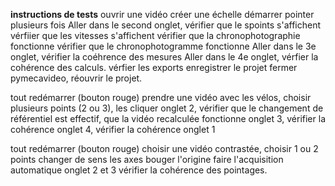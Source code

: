 **instructions de tests**
ouvrir une vidéo
créer une échelle
démarrer
pointer plusieurs fois
Aller dans le second onglet, vérifier que le spoints s'affichent
vérfiier que les vitesses s'affichent
vérifier que la chronophotographie fonctionne
vérifier que le chronophotogramme fonctionne
Aller dans le 3e onglet, vérifier la coéhrence des mesures
Aller dans le 4e onglet, vérfier la cohérence des calculs.
vérfier les exports
enregistrer le projet
fermer pymecavideo, réouvrir le projet.


tout redémarrer (bouton rouge)
prendre une vidéo avec les vélos, choisir plusieurs points (2 ou 3), les cliquer
onglet 2, vérifier que le changement de référentiel est effectif, que la vidéo recalculée fonctionne
onglet 3, vérifier la cohérence
onglet 4, vérifier la cohérence
onglet 1


tout redémarrer (bouton rouge)
choisir une vidéo contrastée, choisir 1 ou 2 points
changer de sens les axes
bouger l'origine
faire l'acquisition automatique
onglet 2 et 3
vérifier la cohérence des pointages.
